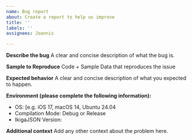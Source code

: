 ```yaml
---
name: Bug report
about: Create a report to help us improve
title: ''
labels: ''
assignees: Joannis

---
```


**Describe the bug**
A clear and concise description of what the bug is.

**Sample to Reproduce**
Code + Sample Data that reproduces the issue

**Expected behavior**
A clear and concise description of what you expected to happen.

**Environment (please complete the following information):**
 - OS: [e.g. iOS 17, macOS 14, Ubuntu 24.04
 - Compilation Mode: Debug or Release
 - IkigaJSON Version: 

**Additional context**
Add any other context about the problem here.
